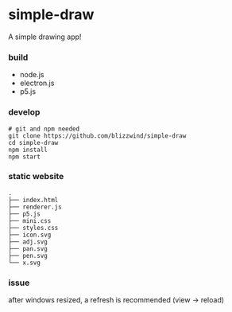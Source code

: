 # simple-draw
A simple drawing app!

### build
- node.js
- electron.js
- p5.js

### develop
```
# git and npm needed
git clone https://github.com/blizzwind/simple-draw
cd simple-draw
npm install
npm start
```

### static website
    .
    ├── index.html
    ├── renderer.js
    ├── p5.js
    ├── mini.css
    ├── styles.css
    ├── icon.svg
    ├── adj.svg
    ├── pan.svg
    ├── pen.svg
    └── x.svg

### issue
after windows resized, a refresh is recommended (view -> reload)
